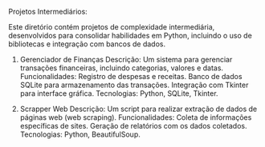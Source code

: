 Projetos Intermediários:

Este diretório contém projetos de complexidade intermediária, desenvolvidos para consolidar habilidades em Python, incluindo o uso de bibliotecas e integração com bancos de dados.

1. Gerenciador de Finanças
Descrição: Um sistema para gerenciar transações financeiras, incluindo categorias, valores e datas.
Funcionalidades:
Registro de despesas e receitas.
Banco de dados SQLite para armazenamento das transações.
Integração com Tkinter para interface gráfica.
Tecnologias: Python, SQLite, Tkinter.

2. Scrapper Web
Descrição: Um script para realizar extração de dados de páginas web (web scraping).
Funcionalidades:
Coleta de informações específicas de sites.
Geração de relatórios com os dados coletados.
Tecnologias: Python, BeautifulSoup.
